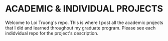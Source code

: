 # ACADEMIC & INDIVIDUAL PROJECTS
Welcome to Loi Truong's repo. This is where I post all the academic projects that I did and learned throughout my graduate program. Please see each indidvidual repo for the project's description.
